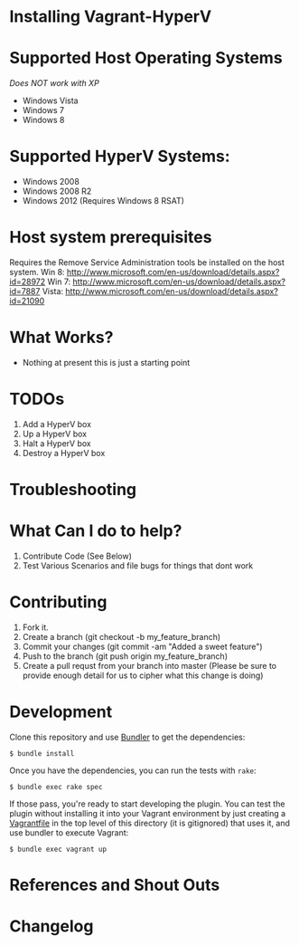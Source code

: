 Installing Vagrant-HyperV
==========================

Supported Host Operating Systems
===========================================
_Does NOT work with XP_

- Windows Vista
- Windows 7
- Windows 8

Supported HyperV Systems:
===========================================
- Windows 2008
- Windows 2008 R2
- Windows 2012 (Requires Windows 8 RSAT)

Host system prerequisites
===========================================
Requires the Remove Service Administration tools be installed on the host system.
Win 8: http://www.microsoft.com/en-us/download/details.aspx?id=28972
Win 7: http://www.microsoft.com/en-us/download/details.aspx?id=7887
Vista: http://www.microsoft.com/en-us/download/details.aspx?id=21090

What Works?
===========
- Nothing at present this is just a starting point

TODOs
=========
1. Add a HyperV box
2. Up a HyperV box
3. Halt a HyperV box
4. Destroy a HyperV box

Troubleshooting
===============

What Can I do to help?
======================
1. Contribute Code (See Below)
2. Test Various Scenarios and file bugs for things that dont work

Contributing
============
1. Fork it.
2. Create a branch (git checkout -b my_feature_branch)
3. Commit your changes (git commit -am "Added a sweet feature")
4. Push to the branch (git push origin my_feature_branch)
5. Create a pull requst from your branch into master (Please be sure to provide enough detail for us to cipher what this change is doing)

Development
=============
Clone this repository and use [Bundler](http://gembundler.com) to get the dependencies:

```
$ bundle install
```

Once you have the dependencies, you can run the tests with `rake`:

```
$ bundle exec rake spec
```

If those pass, you're ready to start developing the plugin. You can test
the plugin without installing it into your Vagrant environment by just
creating a [Vagrantfile](http://docs.vagrantup.com/v2/plugins/packaging.html)
in the top level of this directory (it is gitignored) that uses it, and
use bundler to execute Vagrant:

```
$ bundle exec vagrant up
```


References and Shout Outs
=========================


Changelog
=========
